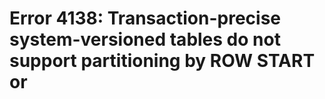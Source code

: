 # Error 4138: Transaction-precise system-versioned tables do not support partitioning by ROW START or

